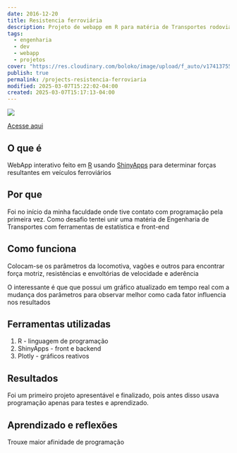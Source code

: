 ```yaml
---
date: 2016-12-20
title: Resistencia ferroviária
description: Projeto de webapp em R para matéria de Transportes rodoviários
tags:
  - engenharia
  - dev
  - webapp
  - projetos
cover: "https://res.cloudinary.com/boloko/image/upload/f_auto/v1741375559/furushow7/image_ug2s49.png"
publish: true
permalink: /projects-resistencia-ferroviaria
modified: 2025-03-07T15:22:02-04:00
created: 2025-03-07T15:17:13-04:00
---
```

![](https://res.cloudinary.com/boloko/image/upload/f_auto/v1741375559/furushow7/image_ug2s49.png)


[Acesse aqui](https://yuribecker.shinyapps.io/ResistenciaFerroviaria/)

## O que é

WebApp interativo feito em [R](https://www.r-project.org/) usando [ShinyApps](shinyapps.io) para determinar forças resultantes em veículos ferroviários

## Por que

Foi no início da minha faculdade onde tive contato com programação pela primeira vez. Como desafio tentei unir uma matéria de Engenharia de Transportes com ferramentas de estatística e front-end

## Como funciona

Colocam-se os parâmetros da locomotiva, vagões e outros para encontrar força motriz, resistências e envoltórias de velocidade e aderência

O interessante é que que possui um gráfico atualizado em tempo real com a mudança dos parâmetros para observar melhor como cada fator influencia nos resultados

## Ferramentas utilizadas

1. R - linguagem de programação
2. ShinyApps - front e backend
3. Plotly - gráficos reativos

## Resultados

Foi um primeiro projeto apresentável e finalizado, pois antes disso usava programação apenas para testes e aprendizado.

## Aprendizado e reflexões

Trouxe maior afinidade de programação